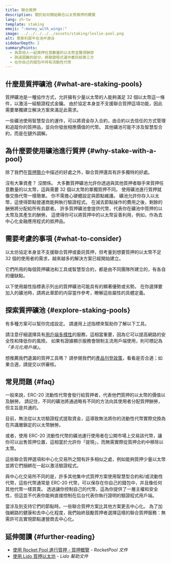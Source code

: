 ```yaml
---
title: 聯合質押
description: 關於如何開始聯合以太幣質押的概覽
lang: zh-tw
template: staking
emoji: ":money_with_wings:"
image: ../../../../../assets/staking/leslie-pool.png
alt: 萊斯利犀牛在池中游泳
sidebarDepth: 2
summaryPoints:
  - 與其他人一起質押任意數量的以太幣並獲得酬勞
  - 跳過困難的部分，將驗證程式運作委託給第三方
  - 在你自己的錢包中持有流動性代幣
---
```


## 什麼是質押礦池 {#what-are-staking-pools}

質押礦池是一種協作方式，允許擁有少量以太幣的人能夠滿足 32 個以太幣這一條件，以激活一組驗證程式金鑰。 由於協定本身並不支援聯合質押這項功能，因此需要單獨建立解決方案來滿足此需求。

一些礦池使用智慧型合約運作，可以將資金存入合約，由合約以去信任的方式管理和追蹤你的質押品，並向你發放相應價值的代幣。 其他礦池可能不涉及智慧型合約，而是在鏈外調解。

## 為什麼要使用礦池進行質押 {#why-stake-with-a-pool}

除了我們在[質押簡介](/staking/)中描述的好處之外，聯合質押還具有許多獨特的好處。

<CardGrid>
  <Card title="參與門檻低" emoji="🐟">
    沒有大筆資產？ 沒關係。 大多數質押礦池允許你透過與其他質押者聯手來質押任意數量的以太幣，這與需要 32 個以太幣的單獨質押不同。
  </Card>
  <Card title="立即質押" emoji=":stopwatch:">
    使用礦池進行質押就像交換代幣一樣簡單。 你不需擔心硬體設定與節點維護。 礦池允許你存入以太幣，這使得節點營運商能夠執行驗證程式。 在減去節點操作的費用之後，剩餘的酬勞將分配給所有貢獻者。
  </Card>
  <Card title="流動性代幣" emoji=":droplet:">
    許多質押礦池會提供代幣，代表你在礦池中質押的以太幣及其產生的酬勞。 這使得你可以將質押中的以太幣妥善利用，例如，作為去中心化金融應用程式的抵押品。
  </Card>
</CardGrid>

<StakingComparison page="pools" />

## 需要考慮的事項 {#what-to-consider}

以太坊協定本身並不支援聯合質押或委託質押，但考量到想要質押的以太幣不足 32 個的使用者的需求，越來越多的解決方案已經開始建立。

它們所用的每個質押礦池和工具或智慧型合約，都是由不同團隊所建立的，有各自的優缺點。

以下使用屬性指標表示列出的質押礦池可能具有的顯著優勢或劣勢。 在你選擇要加入的礦池時，請將此章節的内容當作參考，瞭解這些屬性的具體定義。

<StakingConsiderations page="pools" />

## 探索質押礦池 {#explore-staking-pools}

有多種方案可以幫你完成設定。 請運用上述指標來幫助你了解以下工具。

<InfoBanner emoji="⚠️" isWarning>
請注意仔細選擇具有<a href="/developers/docs/nodes-and-clients/client-diversity/">用戶端多樣性</a>的服務，這相當重要，因為它可以提高網路的安全性和降低你的風險。 如果有證據顯示服務會限制主流用戶端使用，則可標記為<em style="text-transform: uppercase;">「多元化用戶端」</em>。
</InfoBanner>

<StakingProductsCardGrid category="pools" />

想推薦我們遺漏的質押工具嗎？ 請參閱我們的[產品刊登政策](/contributing/adding-staking-products/)，看看是否合適；如果合適，請提交以供審核。

## 常見問題 {#faq}

<ExpandableCard title="如何賺取獎勵">
一般來說，ERC-20 流動性代幣會發行給質押者，代表他們質押的以太幣的價值以及酬勞。 請記住，不同的礦池將通過略有不同的方法向其使用者分配質押酬勞，但主旨是共通的。
</ExpandableCard>

<ExpandableCard title="什麼時候可以提取我的質押">

目前，無法從以太坊驗證程式提取資金，這導致無法將你的流動性代幣實際兌換為在共識層鎖定的以太幣酬勞。

或者，使用 ERC-20 流動性代幣的礦池運行使用者在公開市場上交易該代幣，讓你可以出售質押位置，這相當於允許你「提現」，而無需實際從質押合約中移除以太幣。
</ExpandableCard>

<ExpandableCard title="這與我在交易所進行質押有什麼不同？">
這些聯合質押選項和中心化交易所之間有許多相似之處，例如能夠質押少量以太幣並將它們捆綁在一起以激活驗證程式。

與中心化交易所不同的是，許多其他集中式質押方案使用智慧型合約和/或流動性代幣，這些代幣通常是 ERC-20 代幣，可以保存在你自己的錢包中，并且像任何其他代幣一樣買賣。 透過讓你控制自己的代幣，這為你提供了一層主權和安全性，但這並不代表你能夠直接控制在后台代表你執行證明的驗證程式用戶端。

當涉及到支持它們的節點時。一些聯合質押方案比其他方案更去中心化。 為了加強網路的健康和去中心化程度，我們始終鼓勵質押者選擇這樣的聯合質押服務：無需許可且實現節點運營商去中心化。
</ExpandableCard>

## 延伸閱讀 {#further-reading}

- [使用 Rocket Pool 進行質押 - 質押概覽](https://docs.rocketpool.net/guides/staking/overview.html) - _RocketPool 文件_
- [使用 Lido 質押以太坊](https://help.lido.fi/en/collections/2947324-staking-ethereum-with-lido) - _Lido 幫助文件_
